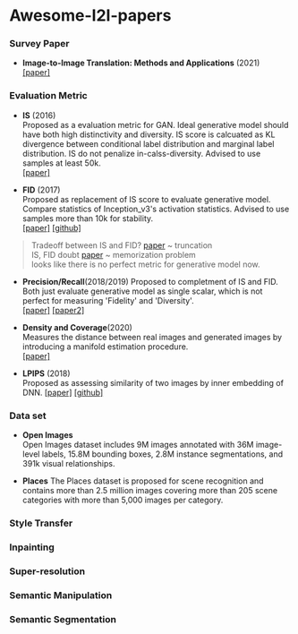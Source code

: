 Awesome-I2I-papers
===

### Survey Paper
* **Image-to-Image Translation: Methods and Applications** (2021)   
[[paper]](https://arxiv.org/pdf/2101.08629.pdf)

### Evaluation Metric
* **IS** (2016)   
Proposed as a evaluation metric for GAN. Ideal generative model should have both high distinctivity and diversity. IS score is calcuated as KL divergence between conditional label distribution and marginal label distribution. IS do not penalize in-calss-diversity. Advised to use samples at least 50k.   
[[paper]](https://proceedings.neurips.cc/paper/2016/file/8a3363abe792db2d8761d6403605aeb7-Paper.pdf) 

* **FID** (2017)   
Proposed as replacement of IS score to evaluate generative model. Compare statistics of   Inception_v3's activation statistics. Advised to use samples more than 10k for stability.     
[[paper]](https://arxiv.org/pdf/1706.08500.pdf) [[github]](https://github.com/mseitzer/pytorch-fid)

> Tradeoff between IS and FID? [paper](https://arxiv.org/abs/1809.11096) ~ truncation   
> IS, FID doubt [paper](https://arxiv.org/pdf/2001.03653.pdf) ~ memorization problem   
> looks like there is no perfect metric for generative model now.   

* **Precision/Recall**(2018/2019)
Proposed to completment of IS and FID. Both just evaluate generative model as single scalar, which is not perfect for measuring 'Fidelity' and 'Diversity'.   
[[paper]](https://arxiv.org/abs/1806.00035) [[paper2]](https://arxiv.org/abs/1904.06991)

* **Density and Coverage**(2020)   
Measures the distance between real images and generated images by introducing a manifold estimation procedure.   
[[paper]](https://arxiv.org/pdf/2002.09797.pdf)

* **LPIPS** (2018)   
Proposed as assessing similarity of two images by inner embedding of DNN. 
[[paper]](https://arxiv.org/abs/1801.03924) [[github]](https://github.com/richzhang/PerceptualSimilarity)

### Data set
 * **Open Images**  
 Open Images dataset includes 9M images annotated with 36M image-level labels, 15.8M bounding boxes, 2.8M instance segmentations, and 391k visual relationships.
 
 * **Places**
 The Places dataset is proposed for scene recognition and contains more than 2.5 million images covering more than 205 scene categories with more than 5,000 images per category.

### Style Transfer

### Inpainting

### Super-resolution

### Semantic Manipulation

### Semantic Segmentation
